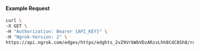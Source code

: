 <!-- Code generated for API Clients. DO NOT EDIT. -->
#### Example Request
```bash
curl \
-X GET \
-H "Authorization: Bearer {API_KEY}" \
-H "Ngrok-Version: 2" \
https://api.ngrok.com/edges/https/edghts_2vZ9VrbWbVDzARzvLhh8CdC8Sh8/routes/edghtsrt_2vZ9VtNCIX5wIkcz6PzuLvY215X/ip_restriction
